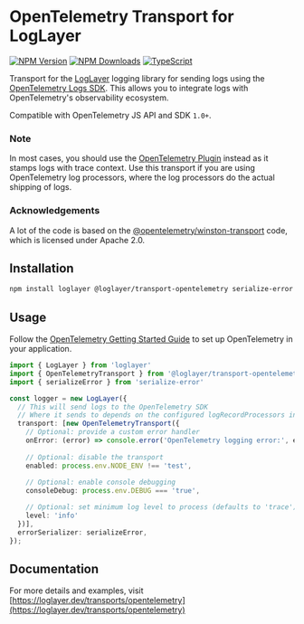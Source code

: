 # OpenTelemetry Transport for LogLayer

[![NPM Version](https://img.shields.io/npm/v/%40loglayer%2Ftransport-opentelemetry)](https://www.npmjs.com/package/@loglayer/transport-opentelemetry)
[![NPM Downloads](https://img.shields.io/npm/dm/%40loglayer%2Ftransport-opentelemetry)](https://www.npmjs.com/package/@loglayer/transport-opentelemetry)
[![TypeScript](https://img.shields.io/badge/%3C%2F%3E-TypeScript-%230074c1.svg)](http://www.typescriptlang.org/)

Transport for the [LogLayer](https://loglayer.dev) logging library for sending logs using the [OpenTelemetry Logs SDK](https://www.npmjs.com/package/@opentelemetry/sdk-logs). This allows you to integrate logs with OpenTelemetry's observability ecosystem.

Compatible with OpenTelemetry JS API and SDK `1.0+`.

### Note

In most cases, you should use the [OpenTelemetry Plugin](https://loglayer.dev/plugins/opentelemetry) instead as it stamps logs with trace context.
Use this transport if you are using OpenTelemetry log processors, where the log processors do the actual shipping of logs.

### Acknowledgements

A lot of the code is based on the [@opentelemetry/winston-transport](https://github.com/open-telemetry/opentelemetry-js-contrib/tree/main/packages/winston-transport) code,
which is licensed under Apache 2.0.

## Installation

```bash
npm install loglayer @loglayer/transport-opentelemetry serialize-error
```

## Usage

Follow the [OpenTelemetry Getting Started Guide](https://opentelemetry.io/docs/languages/js/getting-started/nodejs/) to set up OpenTelemetry in your application.

```typescript
import { LogLayer } from 'loglayer'
import { OpenTelemetryTransport } from '@loglayer/transport-opentelemetry'
import { serializeError } from 'serialize-error'

const logger = new LogLayer({
  // This will send logs to the OpenTelemetry SDK
  // Where it sends to depends on the configured logRecordProcessors in the SDK
  transport: [new OpenTelemetryTransport({
    // Optional: provide a custom error handler
    onError: (error) => console.error('OpenTelemetry logging error:', error),
    
    // Optional: disable the transport
    enabled: process.env.NODE_ENV !== 'test',
    
    // Optional: enable console debugging
    consoleDebug: process.env.DEBUG === 'true',

    // Optional: set minimum log level to process (defaults to 'trace')
    level: 'info'
  })],
  errorSerializer: serializeError,
});
```

## Documentation

For more details and examples, visit [https://loglayer.dev/transports/opentelemetry](https://loglayer.dev/transports/opentelemetry)
